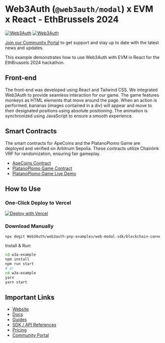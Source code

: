 # Web3Auth (`@web3auth/modal`) x EVM x React - EthBrussels 2024

[![Web3Auth](https://img.shields.io/badge/Web3Auth-SDK-blue)](https://web3auth.io/docs/sdk/pnp/web/modal)
[![Web3Auth](https://img.shields.io/badge/Web3Auth-Community-cyan)](https://community.web3auth.io)

[Join our Community Portal](https://community.web3auth.io/) to get support and stay up to date with the latest news and updates.

This example demonstrates how to use Web3Auth with EVM in React for the EthBrussels 2024 hackathon.

## Front-end

The front-end was developed using React and Tailwind CSS. We integrated Web3Auth to provide seamless interaction for our game. The game features monkeys as HTML elements that move around the page. When an action is performed, bananas (images contained in a div) will appear and move to their designated positions using absolute positioning. The animation is synchronized using JavaScript to ensure a smooth experience.

## Smart Contracts

The smart contracts for ApeCoins and the PlatanoPlomo Game are deployed and verified on Arbitrum Sepolia. These contracts utilize Chainlink VRF for randomization, ensuring fair gameplay.

- [ApeCoins Contract](https://arbitrum-sepolia.blockscout.com/address/0x3590490a548854a2ecdd335b50dc9ee945197db7?tab=contract)
- [PlatanoPlomo Game Contract](https://arbitrum-sepolia.blockscout.com/address/0x22c0B8189E5f0277AF27F5E988eb2837C5a777C7?tab=contract)
- [PlatanoPlomo Game Live Demo](https://res.zurini.dev/ethbrussels2024)

## How to Use

### One-Click Deploy to Vercel

[![Deploy with Vercel](https://vercel.com/button)](https://vercel.com/new/clone?repository-url=https%3A%2F%2Fgithub.com%2FWeb3Auth%2Fweb3auth-pnp-examples%2Ftree%2Fmain%2Fweb-modal-sdk%2Fblockchain-connection-examples%2Fevm-modal-example&project-name=w3a-evm-modal&repository-name=w3a-evm-modal)

### Download Manually

```bash
npx degit Web3Auth/web3auth-pnp-examples/web-modal-sdk/blockchain-connection-examples/evm-modal-example w3a-example
```

Install & Run:

```bash
cd w3a-example
npm install
npm run start
# or
cd w3a-example
yarn
yarn start
```

## Important Links

- [Website](https://web3auth.io)
- [Docs](https://web3auth.io/docs)
- [Guides](https://web3auth.io/docs/guides)
- [SDK / API References](https://web3auth.io/docs/sdk)
- [Pricing](https://web3auth.io/pricing.html)
- [Community Portal](https://community.web3auth.io)